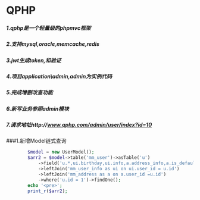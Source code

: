 # QPHP

##### 1.qphp是一个轻量级的phpmvc框架
##### 2.支持mysql,oracle,memcache,redis
##### 3.jwt生成token,和验证
##### 4.项目application\admin,admin为实例代码
##### 5.完成增删改查功能
##### 6.新写业务参照admin模块
##### 7.请求地址http://www.qphp.com/admin/user/index?id=10
###1.新增Model链式查询
```php
        $model = new UserModel();
        $arr2 = $model->table('mm_user')->asTable('u')
            ->field('u.*,ui.birthday,ui.info,a.address_info,a.is_default')
            ->leftJoin('mm_user_info as ui on ui.user_id = u.id')
            ->leftJoin('mm_address as a on a.user_id =u.id')
            ->where('u.id = 1')->findOne();
        echo '<pre>';
        print_r($arr2);
```
